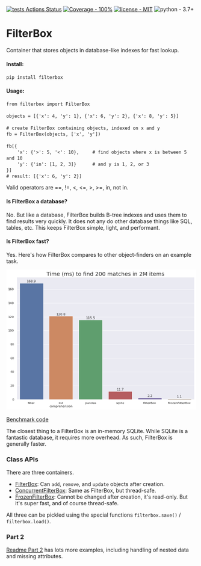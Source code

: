 [![tests Actions Status](https://github.com/manimino/filterbox/workflows/tests/badge.svg)](https://github.com/manimino/filterbox/actions)
[![Coverage - 100%](https://img.shields.io/static/v1?label=Coverage&message=100%&color=2ea44f)](test/cov.txt)
[![license - MIT](https://img.shields.io/static/v1?label=license&message=MIT&color=2ea44f)](/LICENSE)
![python - 3.7+](https://img.shields.io/static/v1?label=python&message=3.7%2B&color=2ea44f)

# FilterBox

Container that stores objects in database-like indexes for fast lookup.

#### Install: 

```
pip install filterbox
```

#### Usage:
```
from filterbox import FilterBox

objects = [{'x': 4, 'y': 1}, {'x': 6, 'y': 2}, {'x': 8, 'y': 5}]

# create FilterBox containing objects, indexed on x and y
fb = FilterBox(objects, ['x', 'y'])  

fb[{
    'x': {'>': 5, '<': 10},     # find objects where x is between 5 and 10
    'y': {'in': [1, 2, 3]}      # and y is 1, 2, or 3
}]
# result: [{'x': 6, 'y': 2}]
```

Valid operators are ==, !=, <, <=, >, >=, in, not in. 

#### Is FilterBox a database?

No. But like a database, FilterBox builds B-tree indexes and uses them to find results very quickly. It does
not any do other database things like SQL, tables, etc. This keeps FilterBox simple, light, and performant.

#### Is FilterBox fast?

Yes. Here's how FilterBox compares to other object-finders on an example task.

![Example benchmark](docs/perf_bench.png)

[Benchmark code](examples/perf_demo.ipynb)

The closest thing to a FilterBox is an in-memory SQLite. While SQLite is a fantastic database, it requires
more overhead. As such, FilterBox is generally faster.

### Class APIs

There are three containers.
 - [FilterBox](https://filterbox.readthedocs.io/en/latest/filterbox.mutable.html#filterbox.mutable.main.FilterBox): 
Can `add`, `remove`, and `update` objects after creation.
 - [ConcurrentFilterBox](https://filterbox.readthedocs.io/en/latest/filterbox.concurrent.html#filterbox.concurrent.main.ConcurrentFilterBox): 
Same as FilterBox, but thread-safe.
 - [FrozenFilterBox](https://filterbox.readthedocs.io/en/latest/filterbox.frozen.html#filterbox.frozen.main.FrozenFilterBox):
Cannot be changed after creation, it's read-only. But it's super fast, and of course thread-safe.

All three can be pickled using the special functions `filterbox.save()` / `filterbox.load()`. 

### Part 2

[Readme Part 2](/README_part_2.md) has lots more examples, including handling of nested data and missing attributes.

